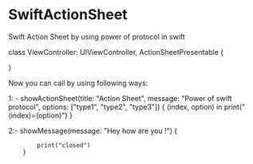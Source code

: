 # SwiftActionSheet
Swift Action Sheet by using power of protocol in swift 


class ViewController: UIViewController, ActionSheetPresentable {

}

Now you can call by using following ways:

1: - 
    showActionSheet(title: "Action Sheet", message: "Power of swift protocol", options: ["type1", "type2", "type3"]) {    (index, option) in
            print("\(index)=\(option)")
 }
 
2:- 
        showMessage(message: "Hey how are you !") {
            
            print("closed")
        }
